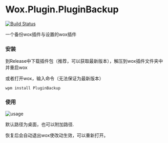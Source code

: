 # Wox.Plugin.PluginBackup

[![Build Status](https://travis-ci.com/cildhdi/Wox.Plugin.PluginBackup.svg?branch=master)](https://travis-ci.com/cildhdi/Wox.Plugin.PluginBackup)

一个备份wox插件与设置的wox插件



### 安装

到Release中下载插件包（推荐，可以获取最新版本），解压到wox插件文件夹中并重启wox

或者打开wox，输入命令（无法保证为最新版本）

```
wpm install PluginBackup
```



### 使用

![usage](http://s.cildhdi.top/190401/pb.png)

默认路径为桌面，也可以附加路径.

恢复后会自动退出wox使改动生效，可以重新打开。
